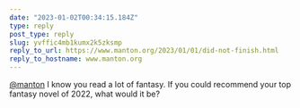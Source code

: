 ```yaml
---
date: "2023-01-02T00:34:15.184Z"
type: reply 
post_type: reply
slug: yvffic4mb1kumx2k5zksmp
reply_to_url: https://www.manton.org/2023/01/01/did-not-finish.html
reply_to_hostname: www.manton.org
---
```

[@manton](https://www.manton.org) I know you read a lot of fantasy. If you could recommend your top fantasy novel of 2022, what would it be?